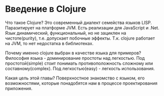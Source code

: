 # Введение в Clojure

Что такое Clojure?
Это современный диалект семейства языков LISP. Паразитирует на платформе JVM.
Есть реализации для JavaScript и .Net.
Язык динамический, функциональный, но не зациклен на чистоте(purity), т.е. допускает побочные эффекты.
Т.к. clojure работает на JVM, то нет недостатка в библиотеках.

Почему именно clojure выбран в качестве языка для примеров?
Философия языка - доминирование простоты над легкостью.
Под простотой(simple) стоит понимать противоположность сложному или составному(complex).
Под легкостью(easy) - легкость использования.

Какая цель этой главы?
Поверхностное знакомство с языком, его возможностями,
которые понадобятся нам в процессе проектирования приложения.
